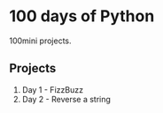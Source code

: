# 100 days of Python

100mini projects.

## Projects
1. Day 1 - FizzBuzz
1. Day 2 - Reverse a string
